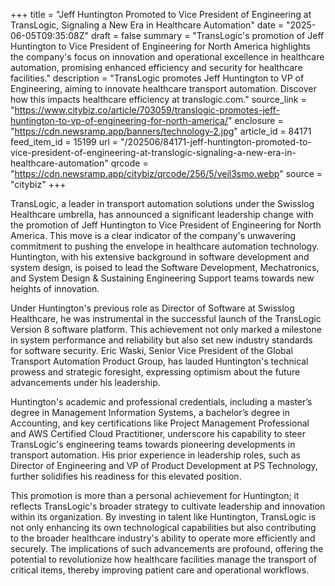 +++
title = "Jeff Huntington Promoted to Vice President of Engineering at TransLogic, Signaling a New Era in Healthcare Automation"
date = "2025-06-05T09:35:08Z"
draft = false
summary = "TransLogic's promotion of Jeff Huntington to Vice President of Engineering for North America highlights the company's focus on innovation and operational excellence in healthcare automation, promising enhanced efficiency and security for healthcare facilities."
description = "TransLogic promotes Jeff Huntington to VP of Engineering, aiming to innovate healthcare transport automation. Discover how this impacts healthcare efficiency at translogic.com."
source_link = "https://www.citybiz.co/article/703059/translogic-promotes-jeff-huntington-to-vp-of-engineering-for-north-america/"
enclosure = "https://cdn.newsramp.app/banners/technology-2.jpg"
article_id = 84171
feed_item_id = 15199
url = "/202506/84171-jeff-huntington-promoted-to-vice-president-of-engineering-at-translogic-signaling-a-new-era-in-healthcare-automation"
qrcode = "https://cdn.newsramp.app/citybiz/qrcode/256/5/veil3smo.webp"
source = "citybiz"
+++

<p>TransLogic, a leader in transport automation solutions under the Swisslog Healthcare umbrella, has announced a significant leadership change with the promotion of Jeff Huntington to Vice President of Engineering for North America. This move is a clear indicator of the company's unwavering commitment to pushing the envelope in healthcare automation technology. Huntington, with his extensive background in software development and system design, is poised to lead the Software Development, Mechatronics, and System Design & Sustaining Engineering Support teams towards new heights of innovation.</p><p>Under Huntington's previous role as Director of Software at Swisslog Healthcare, he was instrumental in the successful launch of the TransLogic Version 8 software platform. This achievement not only marked a milestone in system performance and reliability but also set new industry standards for software security. Eric Waski, Senior Vice President of the Global Transport Automation Product Group, has lauded Huntington's technical prowess and strategic foresight, expressing optimism about the future advancements under his leadership.</p><p>Huntington's academic and professional credentials, including a master’s degree in Management Information Systems, a bachelor’s degree in Accounting, and key certifications like Project Management Professional and AWS Certified Cloud Practitioner, underscore his capability to steer TransLogic's engineering teams towards pioneering developments in transport automation. His prior experience in leadership roles, such as Director of Engineering and VP of Product Development at PS Technology, further solidifies his readiness for this elevated position.</p><p>This promotion is more than a personal achievement for Huntington; it reflects TransLogic's broader strategy to cultivate leadership and innovation within its organization. By investing in talent like Huntington, TransLogic is not only enhancing its own technological capabilities but also contributing to the broader healthcare industry's ability to operate more efficiently and securely. The implications of such advancements are profound, offering the potential to revolutionize how healthcare facilities manage the transport of critical items, thereby improving patient care and operational workflows.</p>